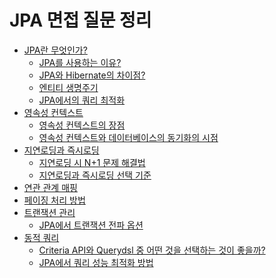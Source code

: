 
# JPA 면접 질문 정리

* [JPA란 무엇인가?](#-JPA란-무엇인가?)
  * [JPA를 사용하는 이유?](#-JPA를-사용하는-이유?)
  * [JPA와 Hibernate의 차이점?](#-JPA와-Hibernate의-차이점)
  * [엔티티 생명주기]()
  * [JPA에서의 쿼리 최적화]()
* [영속성 컨텍스트]()
  * [영속성 컨텍스트의 장점]()
  * [영속성 컨텍스트와 데이터베이스의 동기화의 시점]()
* [지연로딩과 즉시로딩]()
  * [지연로딩 시 N+1 문제 해결법]()
  * [지연로딩과 즉시로딩 선택 기준]()
* [연관 관계 매핑]()
* [페이징 처리 방법]()
* [트랜잭션 관리]()
  * [JPA에서 트랜잭션 전파 옵션]()
* [동적 쿼리]()
  * [Criteria API와 Querydsl 중 어떤 것을 선택하는 것이 좋을까?]()
  * [JPA에서 쿼리 성능 최적화 방법]()
